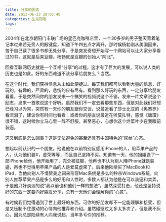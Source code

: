 ```yaml
---
title: 分享的困惑
date: 2013-06-23 20:05:40
categories: 生活随笔
tags:
---
```


2004年在北京朝阳门丰联广场的星巴克咖啡店里，一个30多岁的男子整天背着笔记本过来若无旁人的敲键盘，知道下午四五点才离开。那时候杨勃刚从美国回来，苦于自己读了很多书却无处分享，于是突发奇想开始写一个网站可以让大家分享看过的书，这就是后来豆瓣，杨勃就是豆瓣的创始人“阿北”。

回看互联网历史就是一个互相“分享”的过程，这才有了巨大的发展，可以说人类的历史也是如此。好的东西难道不该分享给朋友么？当然。

在这个时代，我们获得信息从未如此便捷过。每天我们都可以看到大量的信息，好玩的，有趣的，严肃的，悲伤的应有尽有。看到那么好玩的东西，一定分享给朋友看看，于是突然间你的朋友发来一个搞笑的视频说这个不错，发来一片文章说这个励志，发来一首歌说这个好听。虽然我们不一定去看那些东西，但是对此我们好想已经习以为常，突然有一天你的朋友跟你交谈，说最近看了莎士比亚的《奥赛罗》看流泪了，建议你有时间也看看；或者你的朋友说最近在听莫扎特，感觉《唐璜》很不错，这时候你立马心里一阵不舒服，甚至恶心，心想你这个烂菜叶少在我眼前装逼。

这又到底是怎么回事？这是无法避免的甚至还具有中国特色的“屌丝”心态。

想起以前认识的一个朋友，他说他在以前特别反感用iPhone的人，用苹果产品的人，认为他们装X，虚荣等等，而且自己坚持不买。知道有一天，他的姐姐送了一部iPhone给他，他开始用了，完全被征服，他再也不认为别人用iPhone就是装逼，再也不觉得用苹果产品的人是爱莫虚荣了。后来他陆续买了MacBook和iPad，当他向别人不惜赞美之词来形容Mac系统是多么的秒杀Windows系统，向别人推荐苹果产品是多么的好用和人性时，多数人都认为他是在可以装逼和卖弄，于是他只好淡淡的说“我以前也和他们一样的想法”。虽然深受打击，他还是坚持说好的东西一定要向好朋友分享，总有一天他们会理解你的“心意”。

有时候我们觉得遇到了世上最好的东西，可你的好朋友却不一定能理解和接受，但是又压制不住激动的心情向他推荐和介绍。虽然碰壁过太多太多次了，但是我不灰心，因为总是陆续有人向我说起，当年多亏你的推荐。 